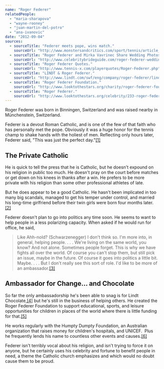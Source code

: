 ```yaml
---
name: "Roger Federer"
relatedPeople:
  - "maria-sharapova"
  - "wayne-rooney"
  - "juan-martin-del-potro"
  - "ana-ivanovic"
date: "2012-09-04"
sources:
  - sourceTitle: "Federer meets pope, wins match."
    sourceUrl: "http://www.monstersandcritics.com/sport/tennis/article_1162996.php/Federer_meets_pope_wins_match"
  - sourceTitle: "Roger Federer and Mirka Vavrinec Share Wedding Photos."
    sourceUrl: "http://www.celebritybrideguide.com/roger-federer-wedding-photos/"
  - sourceTitle: "Roger Federer Quotes."
    sourceUrl: "http://www.tennis-x.com/playerquotes/Roger-Federer.php"
  - sourceTitle: "LINDT & Roger Federer."
    sourceUrl: "http://www.lindt.com/swf/eng/company/roger-federer/lindt-roger-federer/"
  - sourceTitle: "Roger Federer Foundation."
    sourceUrl: "http://www.looktothestars.org/charity/roger-federer-foundation"
  - sourceTitle: "Roger Federer."
    sourceUrl: "http://www.looktothestars.org/celebrity/233-roger-federer"
---
```


Roger Federer was born in Binningen, Switzerland and was raised nearby in Münchenstein, Switzerland.

Federer is a devout Roman Catholic, and is one of the few of that faith who has personally met the pope. Obviously it was a huge honor for the tennis champ to shake hands with the holiest of men. Reflecting only hours later, Federer said, "This was just the perfect day."<a class="source-citation" href="#http://www.monstersandcritics.com/sport/tennis/article_1162996.php/Federer_meets_pope_wins_match" title="Federer meets pope, wins match.">[1]</a>

## The Private Catholic

He is quick to tell the press that he is Catholic, but he doesn't expound on his religion in public too much. He doesn't pray on the court before matches or get down on his knees in thanks after a win. He prefers to be more private with his religion than some other professional athletes of late.

But he does appear to be a good Catholic. He hasn't been implicated in too many big scandals, managed to get his temper under control, and married his long-time girlfriend before their twin girls were born four months later.<a class="source-citation" href="#http://www.celebritybrideguide.com/roger-federer-wedding-photos/" title="Roger Federer and Mirka Vavrinec Share Wedding Photos.">[2]</a>

Federer doesn't plan to go into politics any time soon. He seems to want to help people in a less polarizing capacity. When asked if he would run for office, he said,

>Like Ahh-nold? (Schwarzenegger) I don't think so. I'm more into, in general, helping people. . . . We're living on the same world, you know? And not alone. Sometimes people forget. This is why we have fights all over the world. Of course you can't stop them, but still pick an issue, maybe in the future. Of course it goes into politics a little bit. Maybe. . . . But I don't really see this sort of role. I'd like to be more of an ambassador.<a class="source-citation" href="#http://www.tennis-x.com/playerquotes/Roger-Federer.php" title="Roger Federer Quotes.">[3]</a>

## Ambassador for Change… and Chocolate

So far the only ambassadorship he's been able to snag is for Lindt Chocolate,<a class="source-citation" href="#http://www.lindt.com/swf/eng/company/roger-federer/lindt-roger-federer/" title="LINDT &amp; Roger Federer.">[4]</a> but he's still in the business of helping others. He created the Roger Federer Foundation to support educational, sports, and leisure opportunities for children in places of the world where there is little funding for that.<a class="source-citation" href="#http://www.looktothestars.org/charity/roger-federer-foundation" title="Roger Federer Foundation.">[5]</a>

He works regularly with the Humpty Dumpty Foundation, an Australian organization that raises money for children's hospitals, and UNICEF.  Plus he frequently lends his name to countless other events and causes.<a class="source-citation" href="#http://www.looktothestars.org/celebrity/233-roger-federer" title="Roger Federer.">[6]</a>

Federer isn't terribly vocal about his religion, and isn't trying to force it on anyone, but he certainly uses his celebrity and fortune to benefit people in need, a theme the Catholic church emphasizes and which would no doubt cause them to be proud.